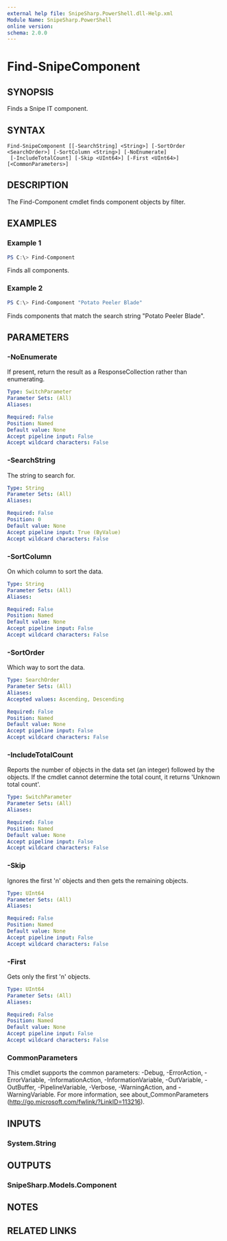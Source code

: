 ```yaml
---
external help file: SnipeSharp.PowerShell.dll-Help.xml
Module Name: SnipeSharp.PowerShell
online version:
schema: 2.0.0
---
```


# Find-SnipeComponent

## SYNOPSIS
Finds a Snipe IT component.

## SYNTAX

```
Find-SnipeComponent [[-SearchString] <String>] [-SortOrder <SearchOrder>] [-SortColumn <String>] [-NoEnumerate]
 [-IncludeTotalCount] [-Skip <UInt64>] [-First <UInt64>] [<CommonParameters>]
```

## DESCRIPTION
The Find-Component cmdlet finds component objects by filter.

## EXAMPLES

### Example 1
```powershell
PS C:\> Find-Component
```

Finds all components.

### Example 2
```powershell
PS C:\> Find-Component "Potato Peeler Blade"
```

Finds components that match the search string "Potato Peeler Blade".

## PARAMETERS

### -NoEnumerate
If present, return the result as a ResponseCollection rather than enumerating.

```yaml
Type: SwitchParameter
Parameter Sets: (All)
Aliases:

Required: False
Position: Named
Default value: None
Accept pipeline input: False
Accept wildcard characters: False
```

### -SearchString
The string to search for.

```yaml
Type: String
Parameter Sets: (All)
Aliases:

Required: False
Position: 0
Default value: None
Accept pipeline input: True (ByValue)
Accept wildcard characters: False
```

### -SortColumn
On which column to sort the data.

```yaml
Type: String
Parameter Sets: (All)
Aliases:

Required: False
Position: Named
Default value: None
Accept pipeline input: False
Accept wildcard characters: False
```

### -SortOrder
Which way to sort the data.

```yaml
Type: SearchOrder
Parameter Sets: (All)
Aliases:
Accepted values: Ascending, Descending

Required: False
Position: Named
Default value: None
Accept pipeline input: False
Accept wildcard characters: False
```

### -IncludeTotalCount
Reports the number of objects in the data set (an integer) followed by the objects.
If the cmdlet cannot determine the total count, it returns 'Unknown total count'.

```yaml
Type: SwitchParameter
Parameter Sets: (All)
Aliases:

Required: False
Position: Named
Default value: None
Accept pipeline input: False
Accept wildcard characters: False
```

### -Skip
Ignores the first 'n' objects and then gets the remaining objects.

```yaml
Type: UInt64
Parameter Sets: (All)
Aliases:

Required: False
Position: Named
Default value: None
Accept pipeline input: False
Accept wildcard characters: False
```

### -First
Gets only the first 'n' objects.

```yaml
Type: UInt64
Parameter Sets: (All)
Aliases:

Required: False
Position: Named
Default value: None
Accept pipeline input: False
Accept wildcard characters: False
```

### CommonParameters
This cmdlet supports the common parameters: -Debug, -ErrorAction, -ErrorVariable, -InformationAction, -InformationVariable, -OutVariable, -OutBuffer, -PipelineVariable, -Verbose, -WarningAction, and -WarningVariable. For more information, see about_CommonParameters (http://go.microsoft.com/fwlink/?LinkID=113216).

## INPUTS

### System.String

## OUTPUTS

### SnipeSharp.Models.Component

## NOTES

## RELATED LINKS
